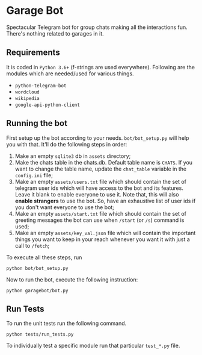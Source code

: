 Garage Bot
======

Spectacular Telegram bot for group chats making all the interactions fun. There's nothing related to garages in it.


## Requirements

It is coded in `Python 3.6+` (f-strings are used everywhere). Following are the modules which are needed/used for various things.

- `python-telegram-bot`
- `wordcloud`
- `wikipedia`
- `google-api-python-client`


## Running the bot

First setup up the bot according to your needs. `bot/bot_setup.py` will help you with that. It'll do the following steps in order:

1. Make an empty `sqlite3` db in `assets` directory;
2. Make the chats table in the chats.db. Default table name is `CHATS`. If you want to change the table name, update the `chat_table` variable in the `config.ini` file;
3. Make an empty `assets/users.txt` file which should contain the set of telegram user ids which will have access to the bot and its features. Leave it blank to enable everyone to use it. Note that, this will also **enable strangers** to use the bot. So, have an exhaustive list of user ids if you don't want everyone to use the bot;
4. Make an empty `assets/start.txt` file which should contain the set of greeting messages the bot can use when `/start` (or `/s`) command is used;
5. Make an empty `assets/key_val.json` file which will contain the important things you want to keep in your reach whenever you want it with just a call to `/fetch`;

To execute all these steps, run

```
python bot/bot_setup.py
```

Now to run the bot, execute the following instruction:

```
python garagebot/bot.py
```

## Run Tests

To run the unit tests run the following command.

```
python tests/run_tests.py
```

To individually test a specific module run that particular ```test_*.py``` file.

